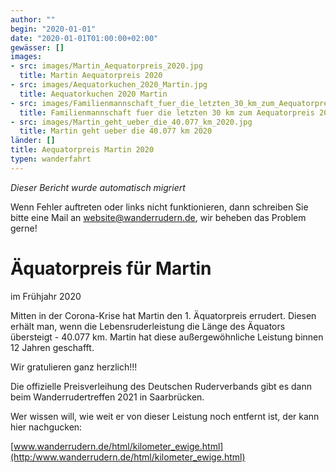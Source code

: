 ```yaml
---
author: ""
begin: "2020-01-01"
date: "2020-01-01T01:00:00+02:00"
gewässer: []
images:
- src: images/Martin_Aequatorpreis_2020.jpg
  title: Martin Aequatorpreis 2020
- src: images/Aequatorkuchen_2020_Martin.jpg
  title: Aequatorkuchen 2020 Martin
- src: images/Familienmannschaft_fuer_die_letzten_30_km_zum_Aequatorpreis_2020.jpg
  title: Familienmannschaft fuer die letzten 30 km zum Aequatorpreis 2020
- src: images/Martin_geht_ueber_die_40.077_km_2020.jpg
  title: Martin geht ueber die 40.077 km 2020
länder: []
title: Aequatorpreis Martin 2020
typen: wanderfahrt
---
```



*Dieser Bericht wurde automatisch migriert*

Wenn Fehler auftreten oder links nicht funktionieren, dann schreiben Sie bitte eine Mail an website@wanderrudern.de, wir beheben das Problem gerne!



# Äquatorpreis für Martin


im Frühjahr 2020

Mitten in der Corona-Krise hat Martin den 1. Äquatorpreis errudert. Diesen erhält man, wenn die Lebensruderleistung die Länge des Äquators übersteigt - 40.077 km. Martin hat diese außergewöhnliche Leistung binnen 12 Jahren geschafft.

Wir gratulieren ganz herzlich!!!

Die offizielle Preisverleihung des Deutschen Ruderverbands gibt es dann beim Wanderrudertreffen 2021 in Saarbrücken.

Wer wissen will, wie weit er von dieser Leistung noch entfernt ist, der kann hier nachgucken:

[www.wanderrudern.de/html/kilometer_ewige.html](http:/www.wanderrudern.de/html/kilometer_ewige.html)
